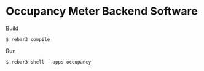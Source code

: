 Occupancy Meter Backend Software
=====

Build

```shell
$ rebar3 compile
```

Run

```shell
$ rebar3 shell --apps occupancy
```
